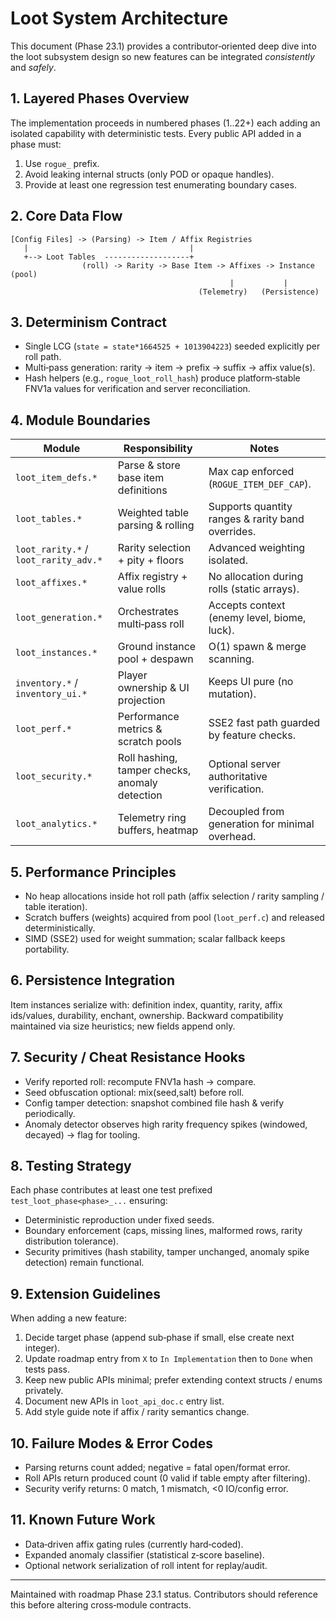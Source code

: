# Loot System Architecture

This document (Phase 23.1) provides a contributor‑oriented deep dive into the loot subsystem design so new features can be integrated *consistently* and *safely*.

## 1. Layered Phases Overview
The implementation proceeds in numbered phases (1..22+) each adding an isolated capability with deterministic tests. Every public API added in a phase must:
1. Use `rogue_` prefix.
2. Avoid leaking internal structs (only POD or opaque handles).
3. Provide at least one regression test enumerating boundary cases.

## 2. Core Data Flow
```
[Config Files] -> (Parsing) -> Item / Affix Registries
   |                                    |
   +--> Loot Tables  -------------------+
                (roll) -> Rarity -> Base Item -> Affixes -> Instance (pool)
                                                 |           |
                                          (Telemetry)   (Persistence)
```

## 3. Determinism Contract
* Single LCG (`state = state*1664525 + 1013904223`) seeded explicitly per roll path.
* Multi‑pass generation: rarity -> item -> prefix -> suffix -> affix value(s).
* Hash helpers (e.g., `rogue_loot_roll_hash`) produce platform‑stable FNV1a values for verification and server reconciliation.

## 4. Module Boundaries
| Module | Responsibility | Notes |
|--------|----------------|-------|
| `loot_item_defs.*` | Parse & store base item definitions | Max cap enforced (`ROGUE_ITEM_DEF_CAP`). |
| `loot_tables.*` | Weighted table parsing & rolling | Supports quantity ranges & rarity band overrides. |
| `loot_rarity.*` / `loot_rarity_adv.*` | Rarity selection + pity + floors | Advanced weighting isolated. |
| `loot_affixes.*` | Affix registry + value rolls | No allocation during rolls (static arrays). |
| `loot_generation.*` | Orchestrates multi‑pass roll | Accepts context (enemy level, biome, luck). |
| `loot_instances.*` | Ground instance pool + despawn | O(1) spawn & merge scanning. |
| `inventory.*` / `inventory_ui.*` | Player ownership & UI projection | Keeps UI pure (no mutation). |
| `loot_perf.*` | Performance metrics & scratch pools | SSE2 fast path guarded by feature checks. |
| `loot_security.*` | Roll hashing, tamper checks, anomaly detection | Optional server authoritative verification. |
| `loot_analytics.*` | Telemetry ring buffers, heatmap | Decoupled from generation for minimal overhead. |

## 5. Performance Principles
* No heap allocations inside hot roll path (affix selection / rarity sampling / table iteration).
* Scratch buffers (weights) acquired from pool (`loot_perf.c`) and released deterministically.
* SIMD (SSE2) used for weight summation; scalar fallback keeps portability.

## 6. Persistence Integration
Item instances serialize with: definition index, quantity, rarity, affix ids/values, durability, enchant, ownership. Backward compatibility maintained via size heuristics; new fields append only.

## 7. Security / Cheat Resistance Hooks
* Verify reported roll: recompute FNV1a hash -> compare.
* Seed obfuscation optional: mix(seed,salt) before roll.
* Config tamper detection: snapshot combined file hash & verify periodically.
* Anomaly detector observes high rarity frequency spikes (windowed, decayed) -> flag for tooling.

## 8. Testing Strategy
Each phase contributes at least one test prefixed `test_loot_phase<phase>_...` ensuring:
* Deterministic reproduction under fixed seeds.
* Boundary enforcement (caps, missing lines, malformed rows, rarity distribution tolerance).
* Security primitives (hash stability, tamper unchanged, anomaly spike detection) remain functional.

## 9. Extension Guidelines
When adding a new feature:
1. Decide target phase (append sub‑phase if small, else create next integer).
2. Update roadmap entry from `X` to `In Implementation` then to `Done` when tests pass.
3. Keep new public APIs minimal; prefer extending context structs / enums privately.
4. Document new APIs in `loot_api_doc.c` entry list.
5. Add style guide note if affix / rarity semantics change.

## 10. Failure Modes & Error Codes
* Parsing returns count added; negative = fatal open/format error.
* Roll APIs return produced count (0 valid if table empty after filtering).
* Security verify returns: 0 match, 1 mismatch, <0 IO/config error.

## 11. Known Future Work
* Data‑driven affix gating rules (currently hard‑coded).
* Expanded anomaly classifier (statistical z‑score baseline).
* Optional network serialization of roll intent for replay/audit.

---
Maintained with roadmap Phase 23.1 status. Contributors should reference this before altering cross‑module contracts.
